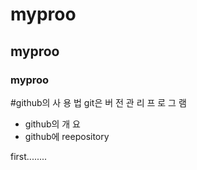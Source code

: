 # myproo
## myproo
### myproo

#github의 사 용 법
git은 버 전 관 리 프 로 그 램
 - github의 개 요
 - github에 reepository
 
 first........
